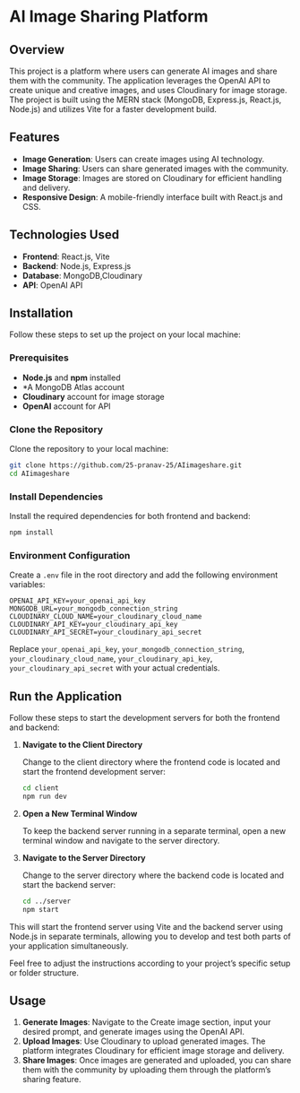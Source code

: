# AI Image Sharing Platform

## Overview

This project is a platform where users can generate AI images and share them with the community. The application leverages the OpenAI API to create unique and creative images, and uses Cloudinary for image storage. The project is built using the MERN stack (MongoDB, Express.js, React.js, Node.js) and utilizes Vite for a faster development build.

## Features

- **Image Generation**: Users can create images using AI technology.
- **Image Sharing**: Users can share generated images with the community.
- **Image Storage**: Images are stored on Cloudinary for efficient handling and delivery.
- **Responsive Design**: A mobile-friendly interface built with React.js and CSS.

## Technologies Used

- **Frontend**: React.js, Vite
- **Backend**: Node.js, Express.js
- **Database**: MongoDB,Cloudinary
- **API**: OpenAI API

## Installation

Follow these steps to set up the project on your local machine:

### Prerequisites

- **Node.js** and **npm** installed
- *A MongoDB Atlas account
- **Cloudinary** account for image storage
- **OpenAI** account for API

### Clone the Repository

Clone the repository to your local machine:

```bash
git clone https://github.com/25-pranav-25/AIimageshare.git
cd AIimageshare
```

### Install Dependencies

Install the required dependencies for both frontend and backend:

```bash
npm install
```

### Environment Configuration

Create a `.env` file in the root directory and add the following environment variables:

```env
OPENAI_API_KEY=your_openai_api_key
MONGODB_URL=your_mongodb_connection_string
CLOUDINARY_CLOUD_NAME=your_cloudinary_cloud_name
CLOUDINARY_API_KEY=your_cloudinary_api_key
CLOUDINARY_API_SECRET=your_cloudinary_api_secret
```

Replace `your_openai_api_key`, `your_mongodb_connection_string`, `your_cloudinary_cloud_name`, `your_cloudinary_api_key`, `your_cloudinary_api_secret` with your actual credentials.

## Run the Application

Follow these steps to start the development servers for both the frontend and backend:

1. **Navigate to the Client Directory**

   Change to the client directory where the frontend code is located and start the frontend development server:

   ```bash
   cd client
   npm run dev
   ```

2. **Open a New Terminal Window**

   To keep the backend server running in a separate terminal, open a new terminal window and navigate to the server directory.

3. **Navigate to the Server Directory**

   Change to the server directory where the backend code is located and start the backend server:

   ```bash
   cd ../server
   npm start
   ```

This will start the frontend server using Vite and the backend server using Node.js in separate terminals, allowing you to develop and test both parts of your application simultaneously.

Feel free to adjust the instructions according to your project’s specific setup or folder structure.

## Usage

1. **Generate Images**: Navigate to the Create image section, input your desired prompt, and generate images using the OpenAI API.
2. **Upload Images**: Use Cloudinary to upload generated images. The platform integrates Cloudinary for efficient image storage and delivery.
3. **Share Images**: Once images are generated and uploaded, you can share them with the community by uploading them through the platform’s sharing feature.

